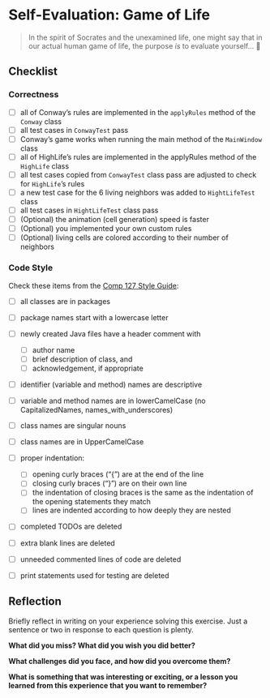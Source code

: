 # Self-Evaluation: Game of Life

> In the spirit of Socrates and the unexamined life, one might say that
> in our actual human game of life, the purpose *is* to evaluate
> yourself... 🙂


## Checklist

### Correctness

- [ ] all of Conway’s rules are implemented in the `applyRules` method of the `Conway` class
- [ ] all test cases in `ConwayTest` pass
- [ ] Conway’s game works when running the main method of the `MainWindow` class
- [ ] all of HighLife’s rules are implemented in the applyRules method of the `HighLife` class
- [ ] all test cases copied from `ConwayTest` class pass are adjusted to check for `HighLife`’s rules
- [ ] a new test case for the 6 living neighbors was added to `HightLifeTest` class
- [ ] all test cases in `HightLifeTest` class pass
- [ ] (Optional) the animation (cell generation) speed is faster
- [ ] (Optional) you implemented your own custom rules
- [ ] (Optional) living cells are colored according to their number of neighbors

### Code Style

Check these items from the [Comp 127 Style Guide](https://comp127.innig.net/resources/style-guide/):

- [ ] all classes are in packages
- [ ] package names start with a lowercase letter
- [ ] newly created Java files have a header comment with
    - [ ] author name
    - [ ] brief description of class, and
    - [ ] acknowledgement, if appropriate
- [ ] identifier (variable and method) names are descriptive
- [ ] variable and method names are in lowerCamelCase (no CapitalizedNames,
  names_with_underscores)
- [ ] class names are singular nouns
- [ ] class names are in UpperCamelCase
- [ ] proper indentation:
    - [ ] opening curly braces (“{”) are at the end of the line
    - [ ] closing curly braces (“}”) are on their own line
    - [ ] the indentation of closing braces is the same as the indentation of the
      opening statements they match
    - [ ] lines are indented according to how deeply they are nested
- [ ] completed TODOs are deleted
- [ ] extra blank lines are deleted
- [ ] unneeded commented lines of code are deleted
- [ ] print statements used for testing are deleted


## Reflection

Briefly reflect in writing on your experience solving this exercise. Just a
sentence or two in response to each question is plenty.

**What did you miss? What did you wish you did better?**



**What challenges did you face, and how did you overcome them?**



**What is something that was interesting or exciting, or a lesson you learned
  from this experience that you want to remember?**

